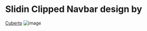 # Slidin Clipped Navbar design by 
[Cuberto](https://dribbble.com/cuberto)
![image](https://github.com/GabrielMouraKT/SlidinClippedNavBar/assets/69040085/92089583-e538-4f04-966c-74ee36f7b7d7)

